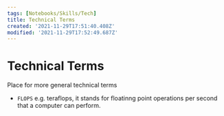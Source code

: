 ```yaml
---
tags: [Notebooks/Skills/Tech]
title: Technical Terms
created: '2021-11-29T17:51:40.408Z'
modified: '2021-11-29T17:52:49.687Z'
---
```


# Technical Terms

Place for more general technical terms

- `FLOPS`
e.g. teraflops, it stands for floatinng point operations per second that a computer can perform.
